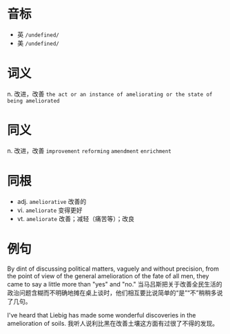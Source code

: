 # 音标

- 英 `/undefined/`
- 美 `/undefined/`

# 词义

n. 改进，改善
`the act or an instance of ameliorating or the state of being ameliorated `

# 同义

n. 改进，改善
`improvement` `reforming` `amendment` `enrichment`

# 同根

- adj. `ameliorative` 改善的
- vi. `ameliorate` 变得更好
- vt. `ameliorate` 改善；减轻（痛苦等）；改良

# 例句

By dint of discussing political matters, vaguely and without precision, from the point of view of the general amelioration of the fate of all men, they came to say a little more than "yes" and "no."
当马吕斯把关于改善全民生活的政治问题含糊而不明确地摊在桌上谈时，他们相互要比说简单的“是”“不”稍稍多说了几句。

I've heard that Liebig has made some wonderful discoveries in the amelioration of soils.
我听人说利比黑在改善土壤这方面有过很了不得的发现。


